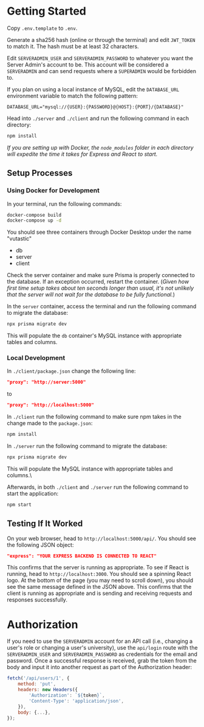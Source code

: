 # Getting Started

Copy `.env.template` to `.env`.

Generate a sha256 hash (online or through the terminal) and edit `JWT_TOKEN` to match it. The hash must be at least 32 characters.

Edit `SERVERADMIN_USER` and `SERVERADMIN_PASSWORD` to whatever you want the Server Admin's account to be. This account will be considered a `SERVERADMIN` and can send requests where a `SUPERADMIN` would be forbidden to.

If you plan on using a local instance of MySQL, edit the `DATABASE_URL` environment variable to match the following pattern:

```env
DATABASE_URL="mysql://{USER}:{PASSWORD}@{HOST}:{PORT}/{DATABASE}"
```

Head into `./server` and `./client` and run the following command in each directory:

```bash
npm install
```

*If you are setting up with Docker, the `node_modules` folder in each directory will expedite the time it takes for Express and React to start.*

## Setup Processes

### Using Docker for Development

In your terminal, run the following commands:

```bash
docker-compose build
docker-compose up -d
```

You should see three containers through Docker Desktop under the name "vutastic"

* db
* server
* client

Check the server container and make sure Prisma is properly connected to the database. If an exception occurred, restart the container.
(_Given how first time setup takes about ten seconds longer than usual, it's not unlikely that the server will not wait for the database to be fully functional._)

In the `server` container, access the terminal and run the following command to migrate the database:

```bash
npx prisma migrate dev
```

This will populate the `db` container's MySQL instance with appropriate tables and columns.

### Local Development

In `./client/package.json` change the following line:

```json
"proxy": "http://server:5000"
```

to

```json
"proxy": "http://localhost:5000"
```

In `./client` run the following command to make sure npm takes in the change made to the `package.json`:

```bash
npm install
```

In `./server` run the following command to migrate the database:

```bash
npx prisma migrate dev
```

This will populate the MySQL instance with appropriate tables and columns.\

Afterwards, in both `./client` and `./server` run the following command to start the application:

```bash
npm start
```

## Testing If It Worked

On your web browser, head to `http://localhost:5000/api/`. You should see the following JSON object:

```json
"express": "YOUR EXPRESS BACKEND IS CONNECTED TO REACT"
```

This confirms that the server is running as appropriate. To see if React is running, head to `http://localhost:3000`. You should see a spinning React logo. At the bottom of the page (you may need to scroll down), you should see the same message defined in the JSON above. This confirms that the client is running as appropriate and is sending and receiving requests and responses successfully.

# Authorization

If you need to use the `SERVERADMIN` account for an API call (i.e., changing a user's role or changing a user's university), use the `api/login` route with the `SERVERADMIN_USER` and `SERVERADMIN_PASSWORD` as credentials for the email and password. Once a successful response is received, grab the token from the body and input it into another request as part of the Authorization header:

```js
fetch('/api/users/1', {
    method: 'put',
    headers: new Headers({
        'Authorization': `${token}`,
        'Content-Type': 'application/json',
    }),
    body: {...},
});
```
